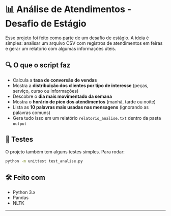 # 📊 Análise de Atendimentos - Desafio de Estágio

Esse projeto foi feito como parte de um desafio de estágio.
A ideia é simples: analisar um arquivo CSV com registros de atendimentos em feiras e gerar um relatório com algumas informações úteis.

## 🔍 O que o script faz

* Calcula a **taxa de conversão de vendas**
* Mostra a **distribuição dos clientes por tipo de interesse** (peças, serviço, curso ou informações)
* Descobre o **dia mais movimentado da semana**
* Mostra o **horário de pico dos atendimentos** (manhã, tarde ou noite)
* Lista as **10 palavras mais usadas nas mensagens** (ignorando as palavras comuns)
* Gera tudo isso em um relatório `relatorio_analise.txt` dentro da pasta `output`

## 🧪 Testes

O projeto também tem alguns testes simples. Para rodar:

```bash
python -m unittest test_analise.py
```

## 🛠️ Feito com

* Python 3.x
* Pandas
* NLTK

---


